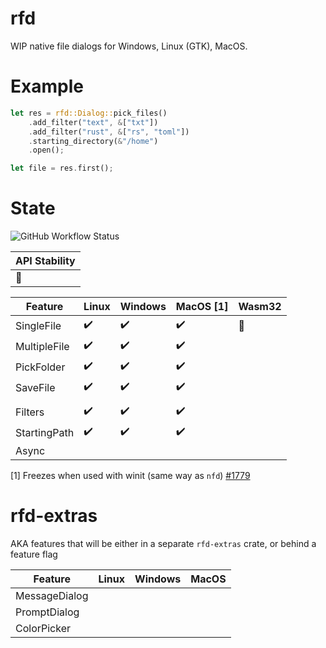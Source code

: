# rfd

WIP native file dialogs for Windows, Linux (GTK), MacOS.

# Example

```rust
let res = rfd::Dialog::pick_files()
    .add_filter("text", &["txt"])
    .add_filter("rust", &["rs", "toml"])
    .starting_directory(&"/home")
    .open();

let file = res.first();
```

# State

![GitHub Workflow Status](https://img.shields.io/github/workflow/status/PolyMeilex/rfd/Rust/master?style=flat-square)

| API Stability  |
| -------------- |
| :construction: |

| Feature      | Linux              | Windows            | MacOS [1]          | Wasm32         |
| ------------ | ------------------ | ------------------ | ------------------ | -------------- |
| SingleFile   | :heavy_check_mark: | :heavy_check_mark: | :heavy_check_mark: | :construction: |
| MultipleFile | :heavy_check_mark: | :heavy_check_mark: | :heavy_check_mark: |                |
| PickFolder   | :heavy_check_mark: | :heavy_check_mark: | :heavy_check_mark: |                |
| SaveFile     | :heavy_check_mark: | :heavy_check_mark: | :heavy_check_mark: |                |
|              |                    |                    |                    |                |
| Filters      | :heavy_check_mark: | :heavy_check_mark: | :heavy_check_mark: |
| StartingPath | :heavy_check_mark: | :heavy_check_mark: | :heavy_check_mark: |                |
| Async        |                    |                    |                    |                |

[1] Freezes when used with winit (same way as `nfd`) [#1779](https://github.com/rust-windowing/winit/issues/1779)

# rfd-extras

AKA features that will be either in a separate `rfd-extras` crate, or behind a feature flag

| Feature       | Linux | Windows | MacOS |
| ------------- | ----- | ------- | ----- |
| MessageDialog |       |         |       |
| PromptDialog  |       |         |       |
| ColorPicker   |       |         |       |
